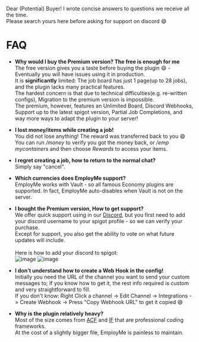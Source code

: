 Dear (Potential) Buyer! I wrote concise answers to questions we receive all the time.\
Please search yours here before asking for support on discord :smile:

# FAQ
* **Why would I buy the Premium version? The free is enough for me**\
The free version gives you a taste before buying the plugin :smile: - Eventually you will have issues using it in production.\
It is **significantly** limited: The job board has just 1 page(up to 28 jobs), and the plugin lacks many practical features.\
The hardest concern is that due to technical difficulties(e.g. re-written configs), Migration to the premium version is impossible.\
The premium, however, features an Unlimited Board, Discord Webhooks, Support up to the latest spigot version, Partial Job Completions, and way more ways to adapt the plugin to your server!

* **I lost money/items while creating a job!**\
You did not lose anything! The reward was transferred back to you :smile:\
You can run _/money_ to verify you got the money back, or _/emp mycontainers_ and then choose _Rewards_ to access your items.

* **I regret creating a job, how to return to the normal chat?**\
Simply say "cancel".

* **Which currencies does EmployMe support?**\
EmployMe works with Vault - so all famous Economy plugins are supported. In fact, EmployMe auto-disables when Vault is not on the server.

* **I bought the Premium version, How to get support?**\
We offer quick support using in our [Discord](https://discord.gg/Tm4F2v7xVE), but you first need to add your discord username to your spigot profile - so we can verify your purchase.\
Except for support, you also get the ability to vote on what future updates will include.\
\
Here is how to add your discord to spigot:\
![image](https://user-images.githubusercontent.com/69223217/194482246-c6804e85-6e46-4fd6-8227-d7ca85015007.png)
![image](https://user-images.githubusercontent.com/69223217/194482276-5d88228a-f8df-4352-95ad-a2e9bc7a8b4d.png)

* **I don't understand how to create a Web Hook in the config!**\
Initially you need the URL of the channel you want to send your custom messages to; If you know how to get it, the rest info required is custom and very straightforward to fill.\
If you don't know: Right Click a channel -> Edit Channel -> Integrations -> Create Webhook -> Press "Copy Webhook URL" to get it copied :smile:


* **Why is the plugin relatively heavy?**\
Most of the size comes from [ACF](https://www.spigotmc.org/threads/acf-beta-annotation-command-framework.234266/) and [IF](https://www.spigotmc.org/resources/if-inventory-framework.57216/) that are professional coding frameworks.\
At the cost of a slightly bigger file, EmployMe is painless to maintain.

